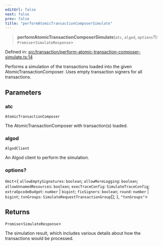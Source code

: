 ```yaml
---
editUrl: false
next: false
prev: false
title: "performAtomicTransactionComposerSimulate"
---
```


> **performAtomicTransactionComposerSimulate**(`atc`, `algod`, `options`?): `Promise`\<`SimulateResponse`\>

Defined in: [src/transaction/perform-atomic-transaction-composer-simulate.ts:14](https://github.com/algorandfoundation/algokit-utils-ts/blob/45957336d0cbf88c980c0a3343335a5e5e142c93/src/transaction/perform-atomic-transaction-composer-simulate.ts#L14)

Performs a simulation of the transactions loaded into the given AtomicTransactionComposer.
Uses empty transaction signers for all transactions.

## Parameters

### atc

`AtomicTransactionComposer`

The AtomicTransactionComposer with transaction(s) loaded.

### algod

`AlgodClient`

An Algod client to perform the simulation.

### options?

`Omit`\<\{ `allowEmptySignatures`: `boolean`; `allowMoreLogging`: `boolean`; `allowUnnamedResources`: `boolean`; `execTraceConfig`: `SimulateTraceConfig`; `extraOpcodeBudget`: `number` \| `bigint`; `fixSigners`: `boolean`; `round`: `number` \| `bigint`; `txnGroups`: `SimulateRequestTransactionGroup`[]; \}, `"txnGroups"`\>

## Returns

`Promise`\<`SimulateResponse`\>

The simulation result, which includes various details about how the transactions would be processed.
